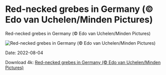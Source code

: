 # Red-necked grebes in Germany (© Edo van Uchelen/Minden Pictures)

Red-necked grebes in Germany (© Edo van Uchelen/Minden Pictures)

![Red-necked grebes in Germany (© Edo van Uchelen/Minden Pictures)](https://bing.com/th?id=OHR.RedneckedGrebe_EN-US1190259802_UHD.jpg&w=1024&h=576)

Date: 2022-08-04

Download 4k: [Red-necked grebes in Germany (© Edo van Uchelen/Minden Pictures)](https://bing.com/th?id=OHR.RedneckedGrebe_EN-US1190259802_UHD.jpg)

